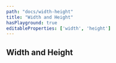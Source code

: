 ```yaml
---
path: "docs/width-height"
title: "Width and Height"
hasPlayground: true
editableProperties: ['width', 'height']
---
```


## Width and Height
